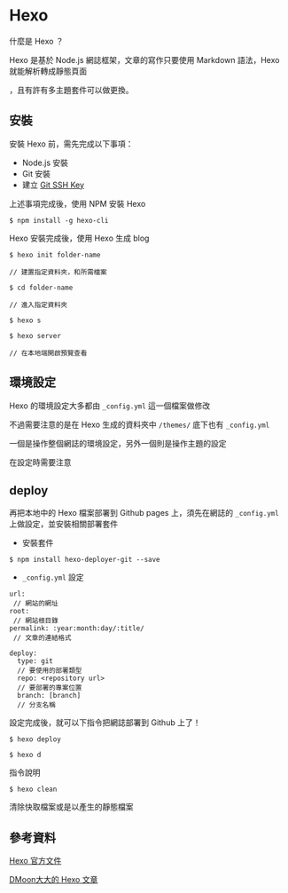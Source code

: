 # Hexo

什麼是 Hexo ？

Hexo 是基於 Node.js 網誌框架，文章的寫作只要使用 Markdown 語法，Hexo 就能解析轉成靜態頁面

，且有許有多主題套件可以做更換。

## 安裝

安裝 Hexo 前，需先完成以下事項：

- Node.js 安裝
- Git 安裝
- 建立 [Git SSH Key](ssh_key.md)

上述事項完成後，使用 NPM 安裝 Hexo

```
$ npm install -g hexo-cli
```

Hexo 安裝完成後，使用 Hexo 生成 blog

```
$ hexo init folder-name

// 建置指定資料夾，和所需檔案

$ cd folder-name

// 進入指定資料夾

$ hexo s

$ hexo server

// 在本地端開啟預覽查看
```

## 環境設定

Hexo 的環境設定大多都由 `_config.yml` 這一個檔案做修改

不過需要注意的是在 Hexo 生成的資料夾中 `/themes/` 底下也有 `_config.yml`

一個是操作整個網誌的環境設定，另外一個則是操作主題的設定

在設定時需要注意

## deploy

再把本地中的 Hexo 檔案部署到 Github pages 上，須先在網誌的 `_config.yml` 上做設定，並安裝相關部署套件

- 安裝套件

```
$ npm install hexo-deployer-git --save
```

- `_config.yml` 設定

```
url:
 // 網站的網址
root:
 // 網站根目錄
permalink: :year:month:day/:title/
 // 文章的連結格式
```

```
deploy:
  type: git
  // 要使用的部署類型
  repo: <repository url>
  // 要部署的專案位置
  branch: [branch]
  // 分支名稱
```

設定完成後，就可以下指令把網誌部署到 Github 上了！

```
$ hexo deploy

$ hexo d
```

指令說明

```
$ hexo clean
```

清除快取檔案或是以產生的靜態檔案


## 參考資料

[Hexo 官方文件](https://hexo.io/zh-tw/docs/)

[DMoon大大的 Hexo 文章](http://kyoyadmoon.github.io/blog/2016/02/21/github-blog-build-with-hexo/)
